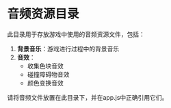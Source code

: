 # 音频资源目录

此目录用于存放游戏中使用的音频资源文件，包括：

1. **背景音乐**：游戏进行过程中的背景音乐
2. **音效**：
   - 收集色块音效
   - 碰撞障碍物音效
   - 颜色变换音效

请将音频文件放置在此目录下，并在app.js中正确引用它们。